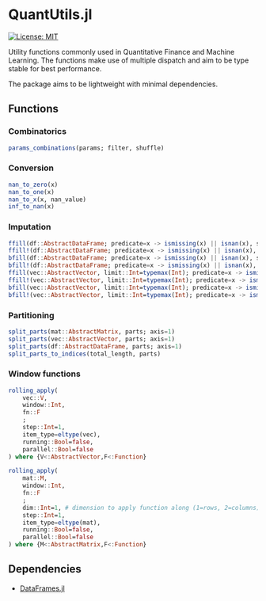 # QuantUtils.jl

[![License: MIT](https://img.shields.io/badge/License-MIT-yellow.svg)](https://opensource.org/licenses/MIT)

Utility functions commonly used in Quantitative Finance and Machine Learning.
The functions make use of multiple dispatch and aim to be type stable for best performance.

The package aims to be lightweight with minimal dependencies.

## Functions

### Combinatorics

```julia
params_combinations(params; filter, shuffle)
```

### Conversion

```julia
nan_to_zero(x)
nan_to_one(x)
nan_to_x(x, nan_value)
inf_to_nan(x)
```

### Imputation

```julia
ffill(df::AbstractDataFrame; predicate=x -> ismissing(x) || isnan(x), skip_cols=nothing)
ffill!(df::AbstractDataFrame; predicate=x -> ismissing(x) || isnan(x), skip_cols=nothing)
bfill(df::AbstractDataFrame; predicate=x -> ismissing(x) || isnan(x), skip_cols=nothing)
bfill!(df::AbstractDataFrame; predicate=x -> ismissing(x) || isnan(x), skip_cols=nothing)
ffill(vec::AbstractVector, limit::Int=typemax(Int); predicate=x -> ismissing(x) || isnan(x))
ffill!(vec::AbstractVector, limit::Int=typemax(Int); predicate=x -> ismissing(x) || isnan(x))
bfill(vec::AbstractVector, limit::Int=typemax(Int); predicate=x -> ismissing(x) || isnan(x))
bfill!(vec::AbstractVector, limit::Int=typemax(Int); predicate=x -> ismissing(x) || isnan(x))
```

### Partitioning

```julia
split_parts(mat::AbstractMatrix, parts; axis=1)
split_parts(vec::AbstractVector, parts; axis=1)
split_parts(df::AbstractDataFrame, parts; axis=1)
split_parts_to_indices(total_length, parts)
```

### Window functions

```julia
rolling_apply(
    vec::V,
    window::Int,
    fn::F
    ;
    step::Int=1,
    item_type=eltype(vec),
    running::Bool=false,
    parallel::Bool=false
) where {V<:AbstractVector,F<:Function}

rolling_apply(
    mat::M,
    window::Int,
    fn::F
    ;
    dim::Int=1, # dimension to apply function along (1=rows, 2=columns)
    step::Int=1,
    item_type=eltype(mat),
    running::Bool=false,
    parallel::Bool=false
) where {M<:AbstractMatrix,F<:Function}
```

## Dependencies

- [DataFrames.jl](https://dataframes.juliadata.org/stable/)
